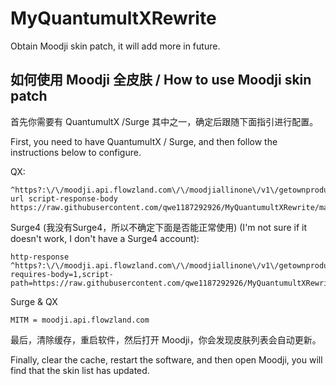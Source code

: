 # MyQuantumultXRewrite
Obtain Moodji skin patch, it will add more in future.

## 如何使用 Moodji 全皮肤 / How to use Moodji skin patch
首先你需要有 QuantumultX /Surge 其中之一，确定后跟随下面指引进行配置。

First, you need to have QuantumultX / Surge, and then follow the instructions below to configure.

QX:
```properties
^https?:\/\/moodji.api.flowzland.com\/\/moodjiallinone\/v1\/getownproductlist url script-response-body https://raw.githubusercontent.com/qwe1187292926/MyQuantumultXRewrite/main/Moodji/skin.min.js
```

Surge4 (我没有Surge4，所以不确定下面是否能正常使用) (I'm not sure if it doesn't work, I don't have a Surge4 account):
```properties
http-response ^https?:\/\/moodji.api.flowzland.com\/\/moodjiallinone\/v1\/getownproductlist requires-body=1,script-path=https://raw.githubusercontent.com/qwe1187292926/MyQuantumultXRewrite/main/Moodji/skin.min.js
```

Surge & QX 
```properties
MITM = moodji.api.flowzland.com
```

最后，清除缓存，重启软件，然后打开 Moodji，你会发现皮肤列表会自动更新。

Finally, clear the cache, restart the software, and then open Moodji, you will find that the skin list has updated.

